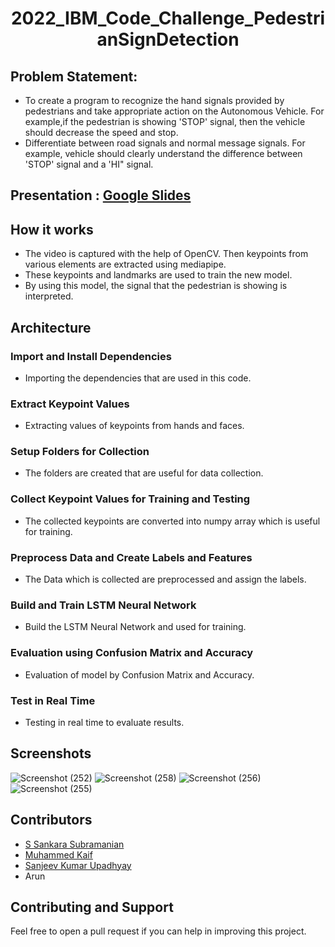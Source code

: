 <h1 align="center"> 2022_IBM_Code_Challenge_PedestrianSignDetection </h1>

## Problem Statement:
* To create a program to recognize the hand signals provided by pedestrians and take appropriate action on the Autonomous Vehicle. For example,if the pedestrian is showing 'STOP' signal, then the vehicle should decrease the speed and stop.
* Differentiate between road signals and normal message signals. For example, vehicle should clearly understand the difference between 'STOP' signal and a 'HI" signal.

## Presentation : [Google Slides](https://docs.google.com/presentation/d/176ZI5EOF0AXElZLJ9NnMTjSnmssYXgpPsXHF-5kVssk/edit?usp=sharing)

## How it works
* The video is captured with the help of OpenCV. Then keypoints from various elements are extracted using mediapipe.
* These keypoints and landmarks are used to train the new model.
* By using this model, the signal that the pedestrian is showing is interpreted.

## Architecture
### Import and Install Dependencies
* Importing the dependencies that are used in this code.

### Extract Keypoint Values
* Extracting values of keypoints from hands and faces.

### Setup Folders for Collection
* The folders are created that are useful for data collection.

### Collect Keypoint Values for Training and Testing
* The collected keypoints are converted into numpy array which is useful for training.

### Preprocess Data and Create Labels and Features
* The Data which is collected are preprocessed and assign the labels.

### Build and Train LSTM Neural Network
* Build the LSTM Neural Network and used for training.

### Evaluation using Confusion Matrix and Accuracy
* Evaluation of model by Confusion Matrix and Accuracy.

### Test in Real Time
* Testing in real time to evaluate results.

## Screenshots

![Screenshot (252)](https://user-images.githubusercontent.com/65020263/167148312-6cda5422-b429-464c-bba9-9fdbc71f0efe.png)
![Screenshot (258)](https://user-images.githubusercontent.com/65020263/167148553-795bb2c2-5550-49b0-b43a-756c7fdeee3f.png)
![Screenshot (256)](https://user-images.githubusercontent.com/65020263/167148414-3c4635ac-5d1d-4a4e-99dc-e8185757b48d.png)
![Screenshot (255)](https://user-images.githubusercontent.com/65020263/167148423-95be6e89-a738-4123-9223-c6a354c37d1b.png)



## Contributors
* [S Sankara Subramanian](https://github.com/S-Sankara) 
* [Muhammed Kaif](https://github.com/m25kaif)
* [Sanjeev Kumar Upadhyay](https://github.com/Sanjeevkrup)
* Arun

## Contributing and Support

Feel free to open a pull request if you can help in improving this project.
